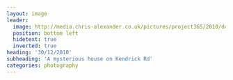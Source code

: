 ```yaml
---
layout: image
leader:
  image: http://media.chris-alexander.co.uk/pictures/project365/2010/dec/30/301210.jpg
  position: bottom left
  hidetext: true
  inverted: true
heading: '30/12/2010'
subheading: 'A mysterious house on Kendrick Rd'
categories: photography
---
```

